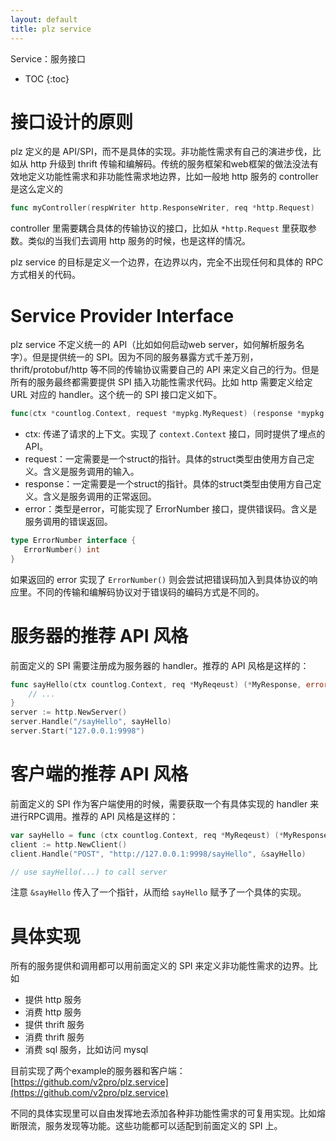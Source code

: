 ```yaml
---
layout: default
title: plz service
---
```


Service：服务接口

* TOC
{:toc}

# 接口设计的原则

plz 定义的是 API/SPI，而不是具体的实现。非功能性需求有自己的演进步伐，比如从 http 升级到 thrift 传输和编解码。传统的服务框架和web框架的做法没法有效地定义功能性需求和非功能性需求地边界，比如一般地 http 服务的 controller 是这么定义的

```go
func myController(respWriter http.ResponseWriter, req *http.Request)
```

controller 里需要耦合具体的传输协议的接口，比如从 `*http.Request` 里获取参数。类似的当我们去调用 http 服务的时候，也是这样的情况。

plz service 的目标是定义一个边界，在边界以内，完全不出现任何和具体的 RPC 方式相关的代码。

# Service Provider Interface

plz service 不定义统一的 API（比如如何启动web server，如何解析服务名字）。但是提供统一的 SPI。因为不同的服务暴露方式千差万别，thrift/protobuf/http 等不同的传输协议需要自己的 API 来定义自己的行为。但是所有的服务最终都需要提供 SPI 插入功能性需求代码。比如 http 需要定义给定 URL 对应的 handler。这个统一的 SPI 接口定义如下。

```go
func(ctx *countlog.Context, request *mypkg.MyRequest) (response *mypkg.MyResponse, err error)
```

* ctx: 传递了请求的上下文。实现了 `context.Context` 接口，同时提供了埋点的 API。
* request：一定需要是一个struct的指针。具体的struct类型由使用方自己定义。含义是服务调用的输入。
* response：一定需要是一个struct的指针。具体的struct类型由使用方自己定义。含义是服务调用的正常返回。
* error：类型是error，可能实现了 ErrorNumber 接口，提供错误码。含义是服务调用的错误返回。

```go
type ErrorNumber interface {
   ErrorNumber() int
}
```

如果返回的 error 实现了 `ErrorNumber()` 则会尝试把错误码加入到具体协议的响应里。不同的传输和编解码协议对于错误码的编码方式是不同的。

# 服务器的推荐 API 风格

前面定义的 SPI 需要注册成为服务器的 handler。推荐的 API 风格是这样的：

```go
func sayHello(ctx countlog.Context, req *MyReqeust) (*MyResponse, error) {
	// ...
}
server := http.NewServer()
server.Handle("/sayHello", sayHello)
server.Start("127.0.0.1:9998")
```

# 客户端的推荐 API 风格

前面定义的 SPI 作为客户端使用的时候，需要获取一个有具体实现的 handler 来进行RPC调用。推荐的 API 风格是这样的：

```go
var sayHello = func (ctx countlog.Context, req *MyReqeust) (*MyResponse, error)
client := http.NewClient()
client.Handle("POST", "http://127.0.0.1:9998/sayHello", &sayHello)

// use sayHello(...) to call server
```

注意 `&sayHello` 传入了一个指针，从而给 `sayHello` 赋予了一个具体的实现。

# 具体实现

所有的服务提供和调用都可以用前面定义的 SPI 来定义非功能性需求的边界。比如

* 提供 http 服务
* 消费 http 服务
* 提供 thrift 服务
* 消费 thrift 服务
* 消费 sql 服务，比如访问 mysql

目前实现了两个example的服务器和客户端：[https://github.com/v2pro/plz.service](https://github.com/v2pro/plz.service)

不同的具体实现里可以自由发挥地去添加各种非功能性需求的可复用实现。比如熔断限流，服务发现等功能。这些功能都可以适配到前面定义的 SPI 上。
